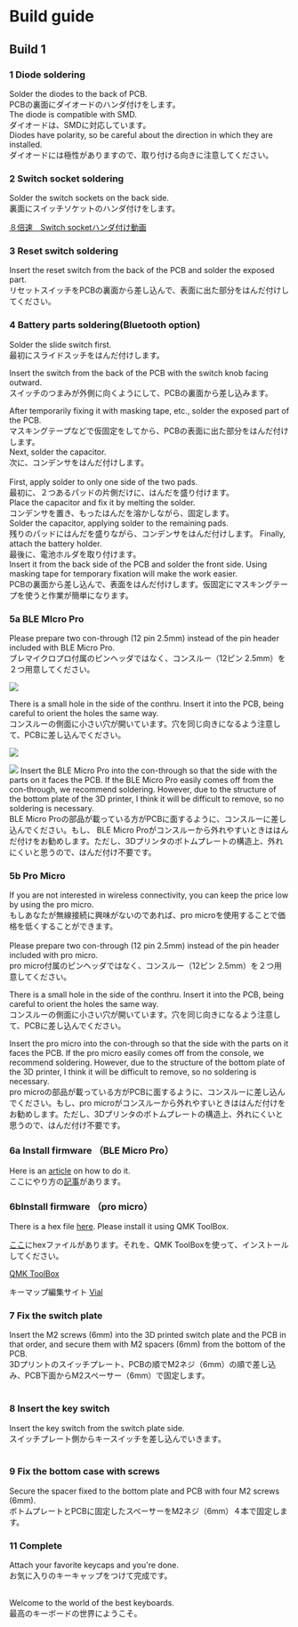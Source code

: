 # Build guide

## Build 1

### 1 Diode soldering

Solder the diodes to the back of PCB.
<br>
PCBの裏面にダイオードのハンダ付けをします。
<br>
The diode is compatible with SMD.
<br>
ダイオードは、SMDに対応しています。
<br>
Diodes have polarity, so be careful about the direction in which they are installed.
<br>
ダイオードには極性がありますので、取り付ける向きに注意してください。
<br>


### 2 Switch socket soldering

Solder the switch sockets on the back side.
<br>
裏面にスイッチソケットのハンダ付けをします。
<br>

[８倍速　Switch socketハンダ付け動画](https://youtu.be/E__mHvmIXQo)


### 3 Reset switch soldering

Insert the reset switch from the back of the PCB and solder the exposed part.
<br>
リセットスイッチをPCBの裏面から差し込んで、表面に出た部分をはんだ付けしてください。
<br>


### 4 Battery parts soldering(Bluetooth option)

Solder the slide switch first.
<br>
最初にスライドスッチをはんだ付けします。
<br>

Insert the switch from the back of the PCB with the switch knob facing outward.
<br>
スイッチのつまみが外側に向くようにして、PCBの裏面から差し込みます。

After temporarily fixing it with masking tape, etc., solder the exposed part of the PCB.
<br>
マスキングテープなどで仮固定をしてから、PCBの表面に出た部分をはんだ付けします。
<br>
Next, solder the capacitor.
<br>
次に、コンデンサをはんだ付けします。
<br>
<br>
First, apply solder to only one side of the two pads.
<br>
最初に、２つあるパッドの片側だけに、はんだを盛り付けます。
<br>
Place the capacitor and fix it by melting the solder.
<br>
コンデンサを置き、もったはんだを溶かしながら、固定します。
<br>
Solder the capacitor, applying solder to the remaining pads.
<br>
残りのパッドにはんだを盛りながら、コンデンサをはんだ付けします。
Finally, attach the battery holder.
<br>
最後に、電池ホルダを取り付けます。
<br>
Insert it from the back side of the PCB and solder the front side. Using masking tape for temporary fixation will make the work easier.
<br>
PCBの裏面から差し込んで、表面をはんだ付けします。仮固定にマスキングテープを使うと作業が簡単になります。
<br>


### 5a BLE MIcro Pro
Please prepare two con-through (12 pin 2.5mm) instead of the pin header included with BLE Micro Pro.
<br>
ブレマイクロプロ付属のピンヘッダではなく、コンスルー（12ピン 2.5mm）を２つ用意してください。

![](img/img00028.jpg)

There is a small hole in the side of the conthru. Insert it into the PCB, being careful to orient the holes the same way.
<br>
コンスルーの側面に小さい穴が開いています。穴を同じ向きになるよう注意して、PCBに差し込んでください。

![](img/img00027.jpg)

![](img/img00026.jpg)
Insert the BLE Micro Pro into the con-through so that the side with the parts on it faces the PCB. If the BLE Micro Pro easily comes off from the con-through, we recommend soldering. However, due to the structure of the bottom plate of the 3D printer, I think it will be difficult to remove, so no soldering is necessary.
<br>
 BLE Micro Proの部品が載っている方がPCBに面するように、コンスルーに差し込んでください。もし、 BLE Micro Proがコンスルーから外れやすいときははんだ付けをお勧めします。ただし、3Dプリンタのボトムプレートの構造上、外れにくいと思うので、はんだ付け不要です。
<br>

### 5b Pro Micro
If you are not interested in wireless connectivity, you can keep the price low by using the pro micro.
<br>
もしあなたが無線接続に興味がないのであれば、pro microを使用することで価格を低くすることができます。
<br><br>
Please prepare two con-through (12 pin 2.5mm) instead of the pin header included with pro micro.
<br>
pro micro付属のピンヘッダではなく、コンスルー（12ピン 2.5mm）を２つ用意してください。
<br>


There is a small hole in the side of the conthru. Insert it into the PCB, being careful to orient the holes the same way.
<br>
コンスルーの側面に小さい穴が開いています。穴を同じ向きになるよう注意して、PCBに差し込んでください。

Insert the pro micro into the con-through so that the side with the parts on it faces the PCB. If the pro micro easily comes off from the console, we recommend soldering. However, due to the structure of the bottom plate of the 3D printer, I think it will be difficult to remove, so no soldering is necessary.
<br>
pro microの部品が載っている方がPCBに面するように、コンスルーに差し込んでください。もし、pro microがコンスルーから外れやすいときははんだ付けをお勧めします。ただし、3Dプリンタのボトムプレートの構造上、外れにくいと思うので、はんだ付け不要です。
<br>

### 6a Install firmware （BLE Micro Pro）


Here is an [article](https://sizu.me/m_ki/posts/01s8uea4u7x8) on how to do it.
<br>
ここにやり方の[記事](https://sizu.me/m_ki/posts/01s8uea4u7x8)があります。
<br>


### 6bInstall firmware （pro micro）

There is a hex file [here](https://github.com/telzo2000/cool640lp/tree/main/firmware). Please install it using QMK ToolBox.
<br>

[ここ](https://github.com/telzo2000/cool640lp/tree/main/firmware)にhexファイルがあります。それを、QMK ToolBoxを使って、インストールしてください。


[QMK ToolBox](https://qmk.fm/toolbox)

キーマップ編集サイト
[Vial](https://get.vial.today/)

### 7 Fix the switch plate 

Insert the M2 screws (6mm) into the 3D printed switch plate and the PCB in that order, and secure them with M2 spacers (6mm) from the bottom of the PCB.
<br>
3Dプリントのスイッチプレート、PCBの順でM2ネジ（6mm）の順で差し込み、PCB下面からM2スペーサー（6mm）で固定します。
<br><br>


### 8 Insert the key switch

Insert the key switch from the switch plate side.
<br>
スイッチプレート側からキースイッチを差し込んでいきます。
<br>
<br>


### 9 Fix the bottom case with screws

Secure the spacer fixed to the bottom plate and PCB with four M2 screws (6mm).
<br>
ボトムプレートとPCBに固定したスペーサーをM2ネジ（6mm）４本で固定します。


### 11 Complete

Attach your favorite keycaps and you're done.
<br>
お気に入りのキーキャップをつけて完成です。
<br>

<br>
Welcome to the world of the best keyboards.
<br>
最高のキーボードの世界にようこそ。
<br>